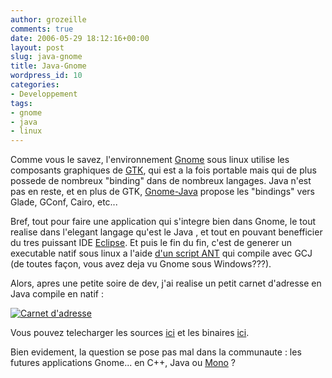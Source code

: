 ```yaml
---
author: grozeille
comments: true
date: 2006-05-29 18:12:16+00:00
layout: post
slug: java-gnome
title: Java-Gnome
wordpress_id: 10
categories:
- Developpement
tags:
- gnome
- java
- linux
---
```


Comme vous le savez, l'environnement [Gnome](http://www.gnomefr.org/) sous linux utilise les composants graphiques de [GTK](http://www.gtk.org/), qui est a la fois portable mais qui de plus possede de nombreux "binding" dans de nombreux langages. Java n'est pas en reste, et en plus de GTK, [Gnome-Java](http://java-gnome.sourceforge.net) propose les "bindings" vers Glade, GConf, Cairo, etc...

Bref, tout pour faire une application qui s'integre bien dans Gnome, le tout realise dans l'elegant langage qu'est le Java , et  tout en pouvant benefficier du tres puissant IDE [Eclipse](http://java-gnome.sourceforge.net/cgi-bin/bin/view/Main/EclipseDevelopment). Et puis le fin du fin, c'est de generer un executable natif sous linux a l'aide [d'un script ANT](http://java-gnome.sourceforge.net/cgi-bin/bin/view/Main/AntNativeCompiles) qui compile avec GCJ (de toutes façon, vous avez deja vu Gnome sous Windows???).

Alors, apres une petite soire de dev, j'ai realise un petit carnet d'adresse en Java compile en natif :

[![Carnet d'adresse](http://grozeille.files.wordpress.com/2006/05/CarnetAdresse.thumbnail.png)](http://grozeille.files.wordpress.com/2006/05/CarnetAdresse.png)

Vous pouvez telecharger les sources [ici](http://kluba.mathias.free.fr/prog/CarnetAdresse-src.tar.gz) et les binaires [ici](http://kluba.mathias.free.fr/prog/CarnetAdresse-bin.tar.gz). 

Bien evidement, la question se pose pas mal dans la communaute : les futures applications Gnome... en C++, Java ou [Mono](http://www.mono-project.com/Mono_for_Gnome_Applications) ?
